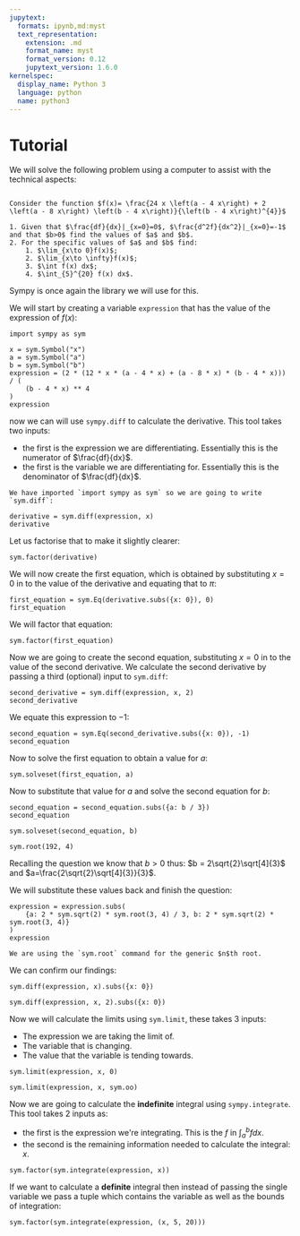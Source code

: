 ```yaml
---
jupytext:
  formats: ipynb,md:myst
  text_representation:
    extension: .md
    format_name: myst
    format_version: 0.12
    jupytext_version: 1.6.0
kernelspec:
  display_name: Python 3
  language: python
  name: python3
---
```


# Tutorial

We will solve the following problem using a computer to assist with the technical aspects:


```{admonition} Problem

Consider the function $f(x)= \frac{24 x \left(a - 4 x\right) + 2 \left(a - 8 x\right) \left(b - 4 x\right)}{\left(b - 4 x\right)^{4}}$

1. Given that $\frac{df}{dx}|_{x=0}=0$, $\frac{d^2f}{dx^2}|_{x=0}=-1$ and that $b>0$ find the values of $a$ and $b$.
2. For the specific values of $a$ and $b$ find:
    1. $\lim_{x\to 0}f(x)$;
    2. $\lim_{x\to \infty}f(x)$;
    3. $\int f(x) dx$;
    4. $\int_{5}^{20} f(x) dx$.

```

Sympy is once again the library we will use for this.

We will start by creating a variable `expression` that has the value of the expression of $f(x)$:

```{code-cell} ipython3
import sympy as sym

x = sym.Symbol("x")
a = sym.Symbol("a")
b = sym.Symbol("b")
expression = (2 * (12 * x * (a - 4 * x) + (a - 8 * x) * (b - 4 * x))) / (
    (b - 4 * x) ** 4
)
expression
```

now we can will use `sympy.diff` to calculate the derivative. This tool takes two inputs:

- the first is the expression we are differentiating. Essentially this is the numerator of $\frac{df}{dx}$.
- the first is the variable we are differentiating for. Essentially this is the denominator of $\frac{df}{dx}$.

```{attention}
We have imported `import sympy as sym` so we are going to write `sym.diff`:
```

```{code-cell} ipython3
derivative = sym.diff(expression, x)
derivative
```

Let us factorise that to make it slightly clearer:

```{code-cell} ipython3
sym.factor(derivative)
```

We will now create the first equation, which is obtained by substituting $x=0$
in to the value of the derivative and equating that to $\pi$:

```{code-cell} ipython3
first_equation = sym.Eq(derivative.subs({x: 0}), 0)
first_equation
```

We will factor that equation:

```{code-cell} ipython3
sym.factor(first_equation)
```

Now we are going to create the second equation, substituting $x=0$ in to the
value of the second derivative. We calculate the second derivative by passing a
third (optional) input to `sym.diff`:

```{code-cell} ipython3
second_derivative = sym.diff(expression, x, 2)
second_derivative
```

We equate this expression to $-1$:

```{code-cell} ipython3
second_equation = sym.Eq(second_derivative.subs({x: 0}), -1)
second_equation
```

Now to solve the first equation to obtain a value for $a$:

```{code-cell} ipython3
sym.solveset(first_equation, a)
```

Now to substitute that value for $a$ and solve the second equation for $b$:

```{code-cell} ipython3
second_equation = second_equation.subs({a: b / 3})
second_equation
```

```{code-cell} ipython3
sym.solveset(second_equation, b)
```

```{code-cell} ipython3
sym.root(192, 4)
```

Recalling the question we know that $b>0$ thus: $b = 2\sqrt{2}\sqrt[4]{3}$ and
$a=\frac{2\sqrt{2}\sqrt[4]{3}}{3}$.

We will substitute these values back and finish the question:

```{code-cell} ipython3
expression = expression.subs(
    {a: 2 * sym.sqrt(2) * sym.root(3, 4) / 3, b: 2 * sym.sqrt(2) * sym.root(3, 4)}
)
expression
```

```{attention}
We are using the `sym.root` command for the generic $n$th root.
```

We can confirm our findings:

```{code-cell} ipython3
sym.diff(expression, x).subs({x: 0})
```

```{code-cell} ipython3
sym.diff(expression, x, 2).subs({x: 0})
```

Now we will calculate the limits using `sym.limit`, these takes 3 inputs:

- The expression we are taking the limit of.
- The variable that is changing.
- The value that the variable is tending towards.

```{code-cell} ipython3
sym.limit(expression, x, 0)
```

```{code-cell} ipython3
sym.limit(expression, x, sym.oo)
```

Now we are going to calculate the **indefinite** integral using
`sympy.integrate`. This tool takes 2 inputs as:

- the first is the expression we're integrating. This is the $f$ in $\int_a^b f
  dx$.
- the second is the remaining information needed to calculate the integral: $x$.

```{code-cell} ipython3
sym.factor(sym.integrate(expression, x))
```

If we want to calculate a **definite** integral then instead of passing the
single variable we pass a tuple which contains the variable as well as the
bounds of integration:

```{code-cell} ipython3
sym.factor(sym.integrate(expression, (x, 5, 20)))
```
